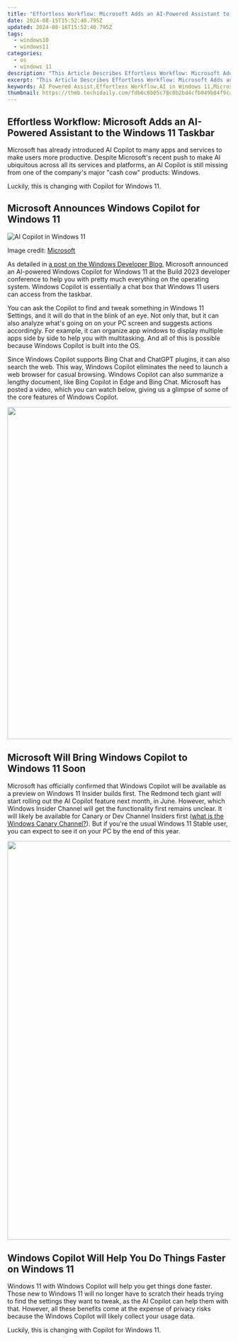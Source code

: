 ```yaml
---
title: "Effortless Workflow: Microsoft Adds an AI-Powered Assistant to the Windows 11 Taskbar"
date: 2024-08-15T15:52:40.795Z
updated: 2024-08-16T15:52:40.795Z
tags:
  - windows10
  - windows11
categories:
  - os
  - windows 11
description: "This Article Describes Effortless Workflow: Microsoft Adds an AI-Powered Assistant to the Windows 11 Taskbar"
excerpt: "This Article Describes Effortless Workflow: Microsoft Adds an AI-Powered Assistant to the Windows 11 Taskbar"
keywords: AI Powered Assist,Effortless Workflow,AI in Windows 11,Microsoft AI Help,Taskbar Assistant,Windows AI Tool,Streamlined Processing
thumbnail: https://thmb.techidaily.com/fdb6c6b05c78c0b2bd4cfb049b84f9ca3dab160f0d2036dc5a1ad2aa416dd2a4.png
---
```


## Effortless Workflow: Microsoft Adds an AI-Powered Assistant to the Windows 11 Taskbar

 Microsoft has already introduced AI Copilot to many apps and services to make users more productive. Despite Microsoft's recent push to make AI ubiquitous across all its services and platforms, an AI Copilot is still missing from one of the company's major "cash cow" products: Windows.

 Luckily, this is changing with Copilot for Windows 11\.

## Microsoft Announces Windows Copilot for Windows 11

![AI Copilot in Windows 11](https://static1.makeuseofimages.com/wordpress/wp-content/uploads/2023/05/windows-ai-copilot.jpg)

Image credit: [Microsoft](https://blogs.windows.com/windowsdeveloper/2023/05/23/bringing-the-power-of-ai-to-windows-11-unlocking-a-new-era-of-productivity-for-customers-and-developers-with-windows-copilot-and-dev-home/)

 As detailed in [a post on the Windows Developer Blog](https://blogs.windows.com/windowsdeveloper/2023/05/23/bringing-the-power-of-ai-to-windows-11-unlocking-a-new-era-of-productivity-for-customers-and-developers-with-windows-copilot-and-dev-home/), Microsoft announced an AI-powered Windows Copilot for Windows 11 at the Build 2023 developer conference to help you with pretty much everything on the operating system. Windows Copilot is essentially a chat box that Windows 11 users can access from the taskbar.

 You can ask the Copilot to find and tweak something in Windows 11 Settings, and it will do that in the blink of an eye. Not only that, but it can also analyze what's going on on your PC screen and suggests actions accordingly. For example, it can organize app windows to display multiple apps side by side to help you with multitasking. And all of this is possible because Windows Copilot is built into the OS.

 Since Windows Copilot supports Bing Chat and ChatGPT plugins, it can also search the web. This way, Windows Copilot eliminates the need to launch a web browser for casual browsing. Windows Copilot can also summarize a lengthy document, like Bing Copilot in Edge and Bing Chat. Microsoft has posted a video, which you can watch below, giving us a glimpse of some of the core features of Windows Copilot.

<!-- affiliate ads begin -->
<a href="https://zebaoaffiliateprogram.pxf.io/c/5597632/1853659/21526" target="_top" id="1853659"><img src="//a.impactradius-go.com/display-ad/21526-1853659" border="0" alt="" width="1920" height="750"/></a><img height="0" width="0" src="https://imp.pxf.io/i/5597632/1853659/21526" style="position:absolute;visibility:hidden;" border="0" />
<!-- affiliate ads end -->
## Microsoft Will Bring Windows Copilot to Windows 11 Soon

 Microsoft has officially confirmed that Windows Copilot will be available as a preview on Windows 11 Insider builds first. The Redmond tech giant will start rolling out the AI Copilot feature next month, in June. However, which Windows Insider Channel will get the functionality first remains unclear. It will likely be available for Canary or Dev Channel Insiders first ([what is the Windows Canary Channel?](http://www.makeuseof.com/what-is-windows-insider-canary-channel/)). But if you're the usual Windows 11 Stable user, you can expect to see it on your PC by the end of this year.

<!-- affiliate ads begin -->
<a href="https://ursime.pxf.io/c/5597632/2048963/16384" target="_top" id="2048963"><img src="//a.impactradius-go.com/display-ad/16384-2048963" border="0" alt="" width="1200" height="900"/></a><img height="0" width="0" src="https://imp.pxf.io/i/5597632/2048963/16384" style="position:absolute;visibility:hidden;" border="0" />
<!-- affiliate ads end -->
## Windows Copilot Will Help You Do Things Faster on Windows 11

 Windows 11 with Windows Copilot will help you get things done faster. Those new to Windows 11 will no longer have to scratch their heads trying to find the settings they want to tweak, as the AI Copilot can help them with that. However, all these benefits come at the expense of privacy risks because the Windows Copilot will likely collect your usage data.

 Luckily, this is changing with Copilot for Windows 11\.



<ins class="adsbygoogle"
      style="display:block"
      data-ad-client="ca-pub-7571918770474297"
      data-ad-slot="8358498916"
      data-ad-format="auto"
      data-full-width-responsive="true"></ins>



